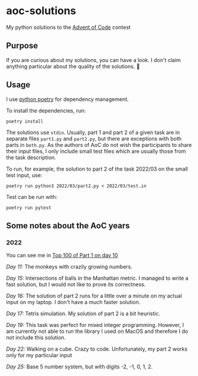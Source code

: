 # aoc-solutions
My python solutions to the [Advent of Code](https://adventofcode.com) contest

## Purpose

If you are curious about my solutions, you can have a look.
I don't claim anything particular about the quality of the solutions. 🙂

## Usage

I use [python poetry](https://python-poetry.org/) for dependency management.

To install the dependencies, run:
```
poetry install
```

The solutions use `stdin`. Usually, part 1 and part 2 of a given task are in
separate files `part1.py` and `part2.py`, but there are exceptions with both
parts in `both.py`. As the authors of AoC do not wish the participants to share
their input files, I only include small test files which are usually those from
the task description.

To run, for example, the solution to part 2 of the task 2022/03 on the small
test input, use:
```
poetry run python3 2022/03/part2.py < 2022/03/test.in
```

Test can be run with:
```
poetry run pytest
```

## Some notes about the AoC years

### 2022

You can see me in [Top 100 of Part 1 on day 10](https://adventofcode.com/2022/leaderboard/day/10)

_Day 11:_ The monkeys with crazily growing numbers.

_Day 15:_ Intersections of balls in the Manhattan metric. I managed to write a
fast solution, but I would not like to prove its correctness.

_Day 16:_ The solution of part 2 runs for a little over a minute on my actual
input on my laptop. I don't have a much faster solution.

_Day 17:_ Tetris simulation. My solution of part 2 is a bit heuristic.

_Day 19:_ This task was perfect for mixed integer programming. However, I am
currently not able to run the library I used on MacOS and therefore I do not
include this solution.

_Day 22:_ Walking on a cube. Crazy to code. Unfortunately, my part 2 works only
for my particular input

_Day 25:_ Base 5 number system, but with digits -2, -1, 0, 1, 2.
